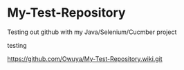 # My-Test-Repository
Testing out github with my Java/Selenium/Cucmber project 


testing


https://github.com/Owuya/My-Test-Repository.wiki.git

